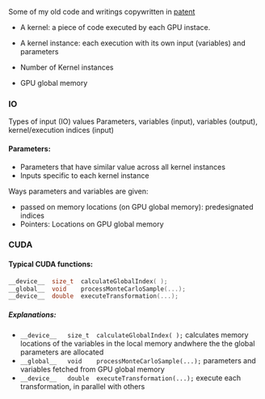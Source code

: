
Some of my old code and writings copywritten in [patent](https://patents.google.com/patent/US10210518B2/en)

* A kernel: a piece of code executed by each GPU instace.
* A kernel instance: each execution with its own input (variables) and parameters
* Number of Kernel instances

* GPU global memory

### IO
Types of input (IO) values
Parameters, variables (input), variables (output), kernel/execution indices (input)

#### Parameters:
* Parameters that have similar value across all kernel instances
* Inputs specific to each kernel instance


Ways parameters and variables are given:
* passed on memory locations (on GPU global memory): predesignated indices
* Pointers: Locations on GPU global memory

### CUDA
#### Typical CUDA functions:
```cpp
__device__	size_t	calculateGlobalIndex( );
__global__	void	processMonteCarloSample(...);
__device__	double	executeTransformation(...);
```

##### Explanations:
* `__device__	size_t	calculateGlobalIndex( );` calculates memory locations of the variables in the local memory andwhere the the global parameters are allocated
* `__global__	void	processMonteCarloSample(...);` parameters and variables fetched from GPU global memory
* `__device__	double	executeTransformation(...);` execute each transformation, in parallel with others

